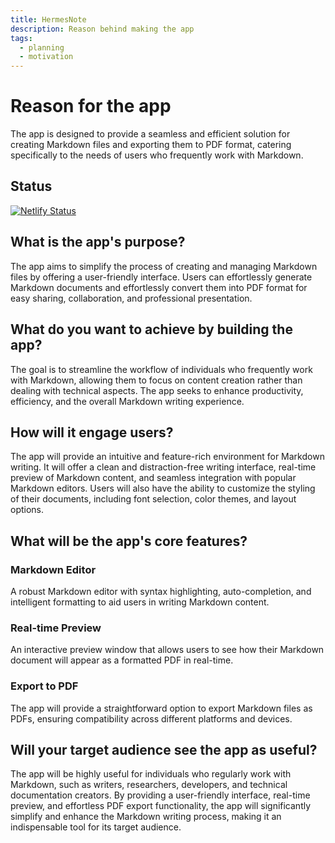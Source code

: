 ```yaml
---
title: HermesNote
description: Reason behind making the app
tags:
  - planning
  - motivation
---
```


# Reason for the app

The app is designed to provide a seamless and efficient solution for creating Markdown files and exporting them to PDF format, catering specifically to the needs of users who frequently work with Markdown.

## Status

[![Netlify Status](https://api.netlify.com/api/v1/badges/78c585c4-15cc-4733-8da9-5b490f871de6/deploy-status)](https://app.netlify.com/sites/hermesnote/deploys)

## What is the app's purpose?

The app aims to simplify the process of creating and managing Markdown files by offering a user-friendly interface. Users can effortlessly generate Markdown documents and effortlessly convert them into PDF format for easy sharing, collaboration, and professional presentation.

## What do you want to achieve by building the app?

The goal is to streamline the workflow of individuals who frequently work with Markdown, allowing them to focus on content creation rather than dealing with technical aspects. The app seeks to enhance productivity, efficiency, and the overall Markdown writing experience.

## How will it engage users?

The app will provide an intuitive and feature-rich environment for Markdown writing. It will offer a clean and distraction-free writing interface, real-time preview of Markdown content, and seamless integration with popular Markdown editors. Users will also have the ability to customize the styling of their documents, including font selection, color themes, and layout options.

## What will be the app's core features?

### Markdown Editor

A robust Markdown editor with syntax highlighting, auto-completion, and intelligent formatting to aid users in writing Markdown content.

### Real-time Preview

An interactive preview window that allows users to see how their Markdown document will appear as a formatted PDF in real-time.

### Export to PDF

The app will provide a straightforward option to export Markdown files as PDFs, ensuring compatibility across different platforms and devices.

## Will your target audience see the app as useful?

The app will be highly useful for individuals who regularly work with Markdown, such as writers, researchers, developers, and technical documentation creators. By providing a user-friendly interface, real-time preview, and effortless PDF export functionality, the app will significantly simplify and enhance the Markdown writing process, making it an indispensable tool for its target audience.
